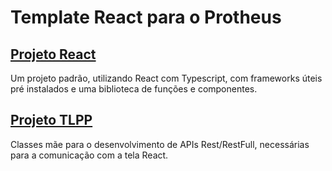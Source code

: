 # Template React para o Protheus
## [Projeto React](/react)
Um projeto padrão, utilizando React com Typescript, com frameworks úteis pré instalados e uma biblioteca de funções e componentes.

## [Projeto TLPP](/tlpp)
Classes mãe para o desenvolvimento de APIs Rest/RestFull, necessárias para a comunicação com a tela React.
